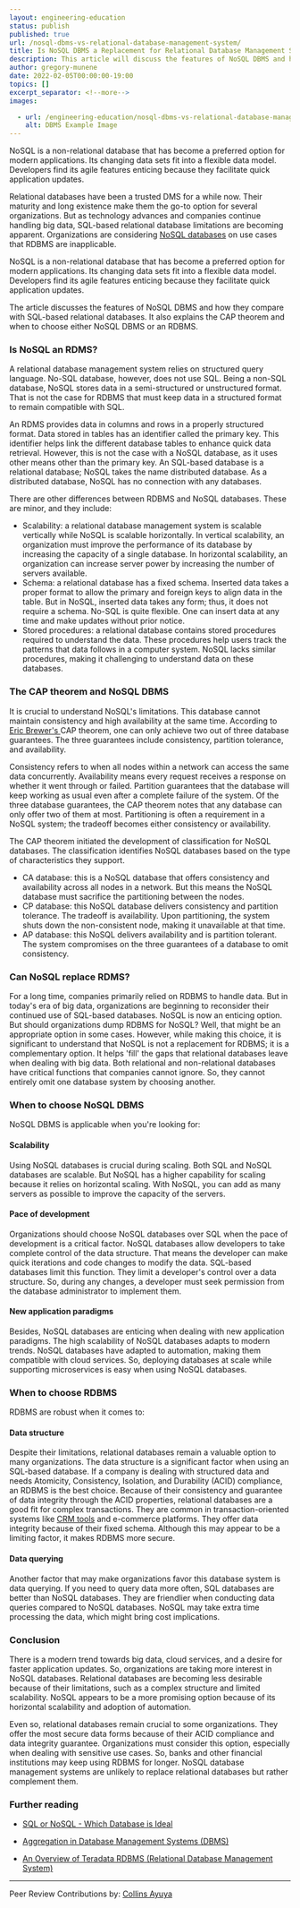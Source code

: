 ```yaml
---
layout: engineering-education
status: publish
published: true
url: /nosql-dbms-vs-relational-database-management-system/
title: Is NoSQL DBMS a Replacement for Relational Database Management System?
description: This article will discuss the features of NoSQL DBMS and how they compare with the SQL-based relational databases.
author: gregory-munene
date: 2022-02-05T00:00:00-19:00
topics: []
excerpt_separator: <!--more-->
images:

  - url: /engineering-education/nosql-dbms-vs-relational-database-management-system/hero.jpg
    alt: DBMS Example Image
---
```

NoSQL is a non-relational database that has become a preferred option for modern applications. Its changing data sets fit into a flexible data model. Developers find its agile features enticing because they facilitate quick application updates.
<!--more-->
Relational databases have been a trusted DMS for a while now. Their maturity and long existence make them the go-to option for several organizations. But as technology advances and companies continue handling big data, SQL-based relational database limitations are becoming apparent. Organizations are considering [NoSQL databases](/engineering-education/sql-or-nosql-when-to-choose-what/) on use cases that RDBMS are inapplicable.

NoSQL is a non-relational database that has become a preferred option for modern applications. Its changing data sets fit into a flexible data model. Developers find its agile features enticing because they facilitate quick application updates.

The article discusses the features of NoSQL DBMS and how they compare with SQL-based relational databases. It also explains the CAP theorem and when to choose either NoSQL DBMS or an RDBMS.

### Is NoSQL an RDMS?
A relational database management system relies on structured query language. No-SQL database, however, does not use SQL. Being a non-SQL database, NoSQL stores data in a semi-structured or unstructured format. That is not the case for RDBMS that must keep data in a structured format to remain compatible with SQL.

An RDMS provides data in columns and rows in a properly structured format. Data stored in tables has an identifier called the primary key. This identifier helps link the different database tables to enhance quick data retrieval. However, this is not the case with a NoSQL database, as it uses other means other than the primary key. An SQL-based database is a relational database; NoSQL takes the name distributed database. As a distributed database, NoSQL has no connection with any databases.

There are other differences between RDBMS and NoSQL databases. These are minor, and they include:

- Scalability: a relational database management system is scalable vertically while NoSQL is scalable horizontally. In vertical scalability, an organization must improve the performance of its database by increasing the capacity of a single database. In horizontal scalability, an organization can increase server power by increasing the number of servers available.
- Schema: a relational database has a fixed schema. Inserted data takes a proper format to allow the primary and foreign keys to align data in the table. But in NoSQL, inserted data takes any form; thus, it does not require a schema. No-SQL is quite flexible. One can insert data at any time and make updates without prior notice.
- Stored procedures: a relational database contains stored procedures required to understand the data. These procedures help users track the patterns that data follows in a computer system. NoSQL lacks similar procedures, making it challenging to understand data on these databases.

### The CAP theorem and NoSQL DBMS
It is crucial to understand NoSQL's limitations. This database cannot maintain consistency and high availability at the same time. According to [Eric Brewer&#39;s ](https://www.ibm.com/cloud/learn/cap-theorem)CAP theorem, one can only achieve two out of three database guarantees. The three guarantees include consistency, partition tolerance, and availability.

Consistency refers to when all nodes within a network can access the same data concurrently. Availability means every request receives a response on whether it went through or failed. Partition guarantees that the database will keep working as usual even after a complete failure of the system. Of the three database guarantees, the CAP theorem notes that any database can only offer two of them at most. Partitioning is often a requirement in a NoSQL system; the tradeoff becomes either consistency or availability.

The CAP theorem initiated the development of classification for NoSQL databases. The classification identifies NoSQL databases based on the type of characteristics they support.

- CA database: this is a NoSQL database that offers consistency and availability across all nodes in a network. But this means the NoSQL database must sacrifice the partitioning between the nodes.
- CP database: this NoSQL database delivers consistency and partition tolerance. The tradeoff is availability. Upon partitioning, the system shuts down the non-consistent node, making it unavailable at that time.
- AP database: this NoSQL delivers availability and is partition tolerant. The system compromises on the three guarantees of a database to omit consistency.

### Can NoSQL replace RDMS?
For a long time, companies primarily relied on RDBMS to handle data. But in today's era of big data, organizations are beginning to reconsider their continued use of SQL-based databases. NoSQL is now an enticing option. But should organizations dump RDBMS for NoSQL? Well, that might be an appropriate option in some cases. However, while making this choice, it is significant to understand that NoSQL is not a replacement for RDBMS; it is a complementary option. It helps 'fill' the gaps that relational databases leave when dealing with big data. Both relational and non-relational databases have critical functions that companies cannot ignore. So, they cannot entirely omit one database system by choosing another.

### When to choose NoSQL DBMS

NoSQL DBMS is applicable when you're looking for:

#### Scalability
Using NoSQL databases is crucial during scaling. Both SQL and NoSQL databases are scalable. But NoSQL has a higher capability for scaling because it relies on horizontal scaling. With NoSQL, you can add as many servers as possible to improve the capacity of the servers.

#### Pace of development
Organizations should choose NoSQL databases over SQL when the pace of development is a critical factor. NoSQL databases allow developers to take complete control of the data structure. That means the developer can make quick iterations and code changes to modify the data. SQL-based databases limit this function. They limit a developer's control over a data structure. So, during any changes, a developer must seek permission from the database administrator to implement them.

#### New application paradigms
Besides, NoSQL databases are enticing when dealing with new application paradigms. The high scalability of NoSQL databases adapts to modern trends. NoSQL databases have adapted to automation, making them compatible with cloud services. So, deploying databases at scale while supporting microservices is easy when using NoSQL databases.

### When to choose RDBMS

RDBMS are robust when it comes to:

#### Data structure
Despite their limitations, relational databases remain a valuable option to many organizations. The data structure is a significant factor when using an SQL-based database. If a company is dealing with structured data and needs Atomicity, Consistency, Isolation, and Durability (ACID) compliance, an RDBMS is the best choice. Because of their consistency and guarantee of data integrity through the ACID properties, relational databases are a good fit for complex transactions. They are common in transaction-oriented systems like [CRM tools](https://www.zoho.com/crm/crm-software.html#) and e-commerce platforms. They offer data integrity because of their fixed schema. Although this may appear to be a limiting factor, it makes RDBMS more secure.

#### Data querying
Another factor that may make organizations favor this database system is data querying. If you need to query data more often, SQL databases are better than NoSQL databases. They are friendlier when conducting data queries compared to NoSQL databases. NoSQL may take extra time processing the data, which might bring cost implications.

### Conclusion
There is a modern trend towards big data, cloud services, and a desire for faster application updates. So, organizations are taking more interest in NoSQL databases. Relational databases are becoming less desirable because of their limitations, such as a complex structure and limited scalability. NoSQL appears to be a more promising option because of its horizontal scalability and adoption of automation.

Even so, relational databases remain crucial to some organizations. They offer the most secure data forms because of their ACID compliance and data integrity guarantee. Organizations must consider this option, especially when dealing with sensitive use cases. So, banks and other financial institutions may keep using RDBMS for longer. NoSQL database management systems are unlikely to replace relational databases but rather complement them.

### Further reading
- [SQL or NoSQL - Which Database is Ideal](/engineering-education/sql-or-nosql-when-to-choose-what/)

- [Aggregation in Database Management Systems (DBMS)](/engineering-education/aggregation-in-dbms/)

- [An Overview of Teradata RDBMS (Relational Database Management System)](/engineering-education/an-overview-of-teradata-rdbms/)

---
Peer Review Contributions by: [Collins Ayuya](https://www.section.io/engineering-education/authors/collins-ayuya/)
